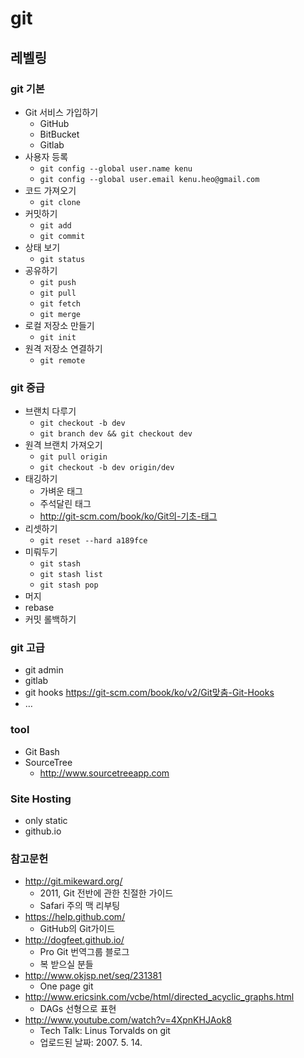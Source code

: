 # git
## 레벨링
### git 기본
* Git 서비스 가입하기
  * GitHub
  * BitBucket
  * Gitlab
* 사용자 등록
  * `git config --global user.name kenu`
  * `git config --global user.email kenu.heo@gmail.com`
* 코드 가져오기
  * `git clone`
* 커밋하기
  * `git add`
  * `git commit`
* 상태 보기
  * `git status`
* 공유하기
  * `git push`
  * `git pull`
  * `git fetch`
  * `git merge`
* 로컬 저장소 만들기
  * `git init`
* 원격 저장소 연결하기
  * `git remote`

### git 중급
* 브랜치 다루기
  * `git checkout -b dev`
  * `git branch dev && git checkout dev`
* 원격 브랜치 가져오기
  * `git pull origin`
  * `git checkout -b dev origin/dev`
* 태깅하기
  * 가벼운 태그
  * 주석달린 태그
  * http://git-scm.com/book/ko/Git의-기초-태그
* 리셋하기
  * `git reset --hard a189fce`
* 미뤄두기
  * `git stash`
  * `git stash list`
  * `git stash pop`
* 머지
* rebase
* 커밋 롤백하기

### git 고급
* git admin
* gitlab
* git hooks https://git-scm.com/book/ko/v2/Git맞춤-Git-Hooks
* …

### tool
* Git Bash
* SourceTree
  * http://www.sourcetreeapp.com

### Site Hosting
* only static
* github.io


### 참고문헌
* http://git.mikeward.org/
  * 2011, Git 전반에 관한 친절한 가이드
  * Safari 주의 맥 리부팅
* https://help.github.com/
  * GitHub의 Git가이드
* http://dogfeet.github.io/
  * Pro Git 번역그룹 블로그
  * 복 받으실 분들
* http://www.okjsp.net/seq/231381
  * One page git
* http://www.ericsink.com/vcbe/html/directed_acyclic_graphs.html
  * DAGs 선형으로 표현
* http://www.youtube.com/watch?v=4XpnKHJAok8
  * Tech Talk: Linus Torvalds on git
  * 업로드된 날짜: 2007. 5. 14.
